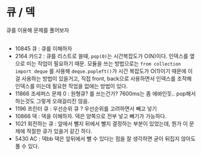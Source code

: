 # 큐 / 덱

큐를 이용해 문제를 풀어보자

## 

- 10845 큐 : 큐를 이해하자
- 2164 카드2 : 큐를 리스트로 쓸때, `pop(0)`는 시간복잡도가 O(N)이다. 
인덱스를 옆으로 미는 작업이 필요하기 때문. 모듈을 쓰는 방법으로는 `from collection import deque` 를 사용해 
`deque.popleft()`가 시간 복잡도가 O(1)이기 때문에 이걸 사용하는 방법이 있을거고, 직접 front, back으로 사용하면서 인덱스를 조작해
인덱스를 미는데 필요한 작업을 없애는 방법이 있다. 
- 11866 조세퍼스 문제 0 : 원형큐? 를 쓰는건가?  7600ms는 좀 에바인듯.. pop해서 하는것도 그렇게 오래걸리진 않음.
- 1196 프린터 큐 : 우선순위 큐 ? 우선순위를 고려하면서 빼고 넣기
- 10866 덱 : 덱을 이해하자. 덱은 양쪽으로 전부 넣고 빼기가 가능하다.
- 1021 회전하는 큐 : 앞에서 뺄지 뒤에서 뺄지 결정하는 부분이 있었는데, 뭔가 이 문제에 적절한 큐가 있을거 같긴 하다.
- 5430 AC : 덱bb 덱은 앞뒤에서 뺄 수 있다는 점을 잘 생각하면 굳이 뒤집지 않아도 풀 수 있다.
